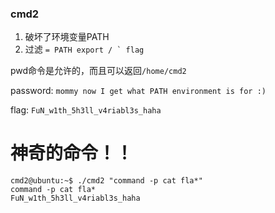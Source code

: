 ### cmd2

1. 破坏了环境变量PATH
2. 过滤 ```= PATH export / ` flag```

pwd命令是允许的，而且可以返回`/home/cmd2`


password:
`mommy now I get what PATH environment is for :)`


flag:
`FuN_w1th_5h3ll_v4riabl3s_haha`

# 神奇的命令！！
```
cmd2@ubuntu:~$ ./cmd2 "command -p cat fla*"
command -p cat fla*
FuN_w1th_5h3ll_v4riabl3s_haha
```
